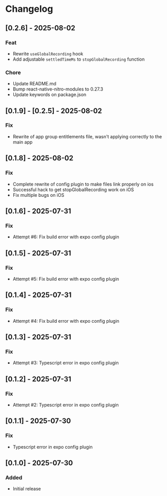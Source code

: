 # Changelog
## [0.2.6] - 2025-08-02
### Feat
- Rewrite `useGlobalRecording` hook
- Add adjustable `settledTimeMs` to `stopGlobalRecording` function

### Chore
- Update README.md
- Bump react-native-nitro-modules to 0.27.3
- Update keywords on package.json

## [0.1.9] - [0.2.5] - 2025-08-02
### Fix
- Rewrite of app group entitlements file, wasn't applying correctly to the main app

## [0.1.8] - 2025-08-02
### Fix
- Complete rewrite of config plugin to make files link properly on ios
- Successful hack to get stopGlobalRecording work on iOS
- Fix multiple bugs on iOS

## [0.1.6] - 2025-07-31
### Fix
- Attempt #6: Fix build error with expo config plugin

## [0.1.5] - 2025-07-31
### Fix
- Attempt #5: Fix build error with expo config plugin

## [0.1.4] - 2025-07-31
### Fix
- Attempt #4: Fix build error with expo config plugin

## [0.1.3] - 2025-07-31
### Fix
- Attempt #3: Typescript error in expo config plugin

## [0.1.2] - 2025-07-31
### Fix
- Attempt #2: Typescript error in expo config plugin

## [0.1.1] - 2025-07-30
### Fix
- Typescript error in expo config plugin

## [0.1.0] - 2025-07-30
### Added
- Initial release